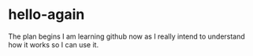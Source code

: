 # hello-again
The plan begins
I am learning github now as I really intend to  understand how it works so I can use it.
